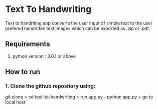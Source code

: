 

# Text To Handwriting 

Text to handriting app converts the user input of simple text to the user prefered handritten text images which can be exported as .zip or .pdf.


## Requirements
1. python version : 3.0.1 or above

## How to run

### 1. Clone the github repository using:

git clone > cd text-to-handwriting > run app.py - python app.py > go to local host 



